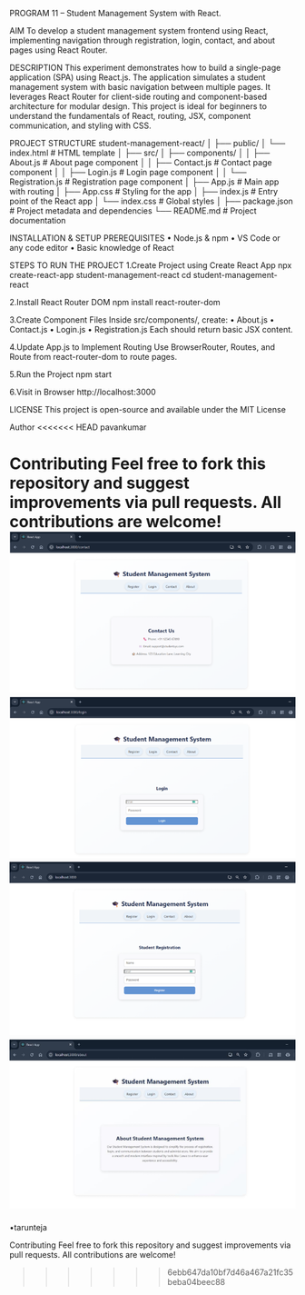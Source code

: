 PROGRAM 11 – Student Management System with React.

AIM
To develop a student management system frontend using React, implementing navigation through registration, login, contact, and about pages using React Router.

DESCRIPTION
This experiment demonstrates how to build a single-page application (SPA) using React.js. The application simulates a student management system with basic navigation between multiple pages. It leverages React Router for client-side routing and component-based architecture for modular design. This project is ideal for beginners to understand the fundamentals of React, routing, JSX, component communication, and styling with CSS.

PROJECT STRUCTURE
student-management-react/
│
├── public/
│   └── index.html           # HTML template
│
├── src/
│   ├── components/
│   │   ├── About.js         # About page component
│   │   ├── Contact.js       # Contact page component
│   │   ├── Login.js         # Login page component
│   │   └── Registration.js  # Registration page component
│   ├── App.js               # Main app with routing
│   ├── App.css              # Styling for the app
│   ├── index.js             # Entry point of the React app
│   └── index.css            # Global styles
│
├── package.json             # Project metadata and dependencies
└── README.md                # Project documentation


 

INSTALLATION & SETUP
PREREQUISITES
•	Node.js & npm
•	VS Code or any code editor
•	Basic knowledge of React

STEPS TO RUN THE PROJECT
1.Create Project using Create React App
npx create-react-app student-management-react
cd student-management-react

2.Install React Router DOM
npm install react-router-dom

3.Create Component Files
Inside src/components/, create:
•	About.js
•	Contact.js
•	Login.js
•	Registration.js
Each should return basic JSX content.

4.Update App.js to Implement Routing
Use BrowserRouter, Routes, and Route from react-router-dom to route pages.

5.Run the Project
npm start

6.Visit in Browser
http://localhost:3000

LICENSE
This project is open-source and available under the MIT License

Author
<<<<<<< HEAD
pavankumar

Contributing
Feel free to fork this repository and suggest improvements via pull requests. All contributions are welcome!
![alt text](image.png)
![alt text](image-1.png)
![alt text](image-2.png)
![alt text](image-3.png)
=======
•tarunteja

Contributing
Feel free to fork this repository and suggest improvements via pull requests. All contributions are welcome!
>>>>>>> 6ebb647da10bf7d46a467a21fc35beba04beec88

